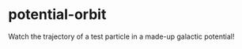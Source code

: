potential-orbit
===============

Watch the trajectory of a test particle in a made-up galactic potential!